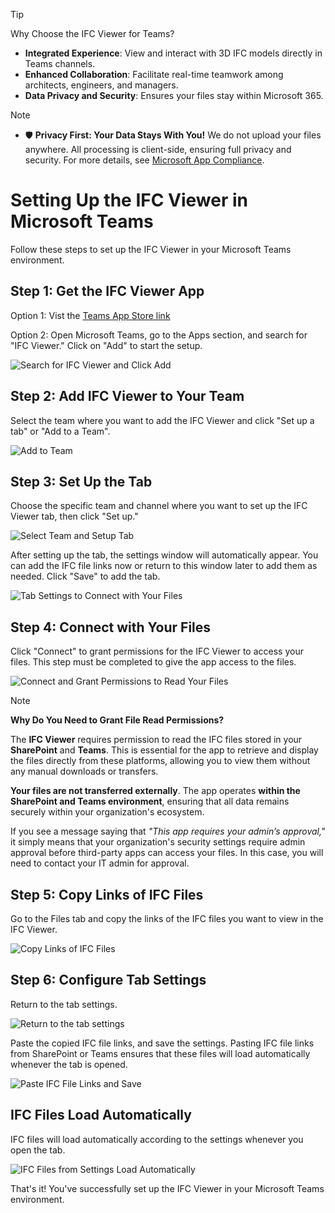 > [!TIP]  
> Why Choose the IFC Viewer for  Teams?
> - **Integrated Experience**: View and interact with 3D IFC models directly in Teams channels.  
> - **Enhanced Collaboration**: Facilitate real-time teamwork among architects, engineers, and managers.  
> - **Data Privacy and Security**: Ensures your files stay within Microsoft 365.  

> [!Note]
> - 🛡️ **Privacy First: Your Data Stays With You!** We do not upload your files anywhere. All processing is client-side, ensuring full privacy and security. For more details, see [Microsoft App Compliance](https://learn.microsoft.com/en-us/microsoft-365-app-certification/teams/flinker-gmbh-open-ifc-viewer?pivots=general).

# Setting Up the IFC Viewer in Microsoft Teams

Follow these steps to set up the IFC Viewer in your Microsoft Teams environment.

## Step 1: Get the IFC Viewer App
Option 1: Vist the [Teams App Store link](https://teams.microsoft.com/l/app/828163ae-0b22-445f-85c6-5768b56dfa4e?source=app-details-dialog)

Option 2: Open Microsoft Teams, go to the Apps section, and search for "IFC Viewer." Click on "Add" to start the setup.

![Search for IFC Viewer and Click Add](/_media/teams-apps-search-for-ifc-viewer-and-click-add.png)

## Step 2: Add IFC Viewer to Your Team
Select the team where you want to add the IFC Viewer and click "Set up a tab" or "Add to a Team".

![Add to Team](/_media/teams-apps-add-to-team.png)

## Step 3: Set Up the Tab
Choose the specific team and channel where you want to set up the IFC Viewer tab, then click "Set up."

![Select Team and Setup Tab](/_media/teams-apps-ifc-viewer-select-team-and-setup-tab.png)

After setting up the tab, the settings window will automatically appear. You can add the IFC file links now or return to this window later to add them as needed. Click "Save" to add the tab.

![Tab Settings to Connect with Your Files](/_media/teams-apps-ifc-viewer-tab-settings-paste-ifc-file-links-and-save.png)

## Step 4: Connect with Your Files
Click "Connect" to grant permissions for the IFC Viewer to access your files. This step must be completed to give the app access to the files.

![Connect and Grant Permissions to Read Your Files](/_media/teams-apps-ifc-viewer-click-connect-and-grant-permissions-to-read-your-files.png)


> [!Note]
> **Why Do You Need to Grant File Read Permissions?**
> 
> The **IFC Viewer** requires permission to read the IFC files stored in your **SharePoint** and **Teams**. This is essential for the app to retrieve and display the files directly from these platforms, allowing you to view them without any manual downloads or transfers.
> 
> **Your files are not transferred externally**. The app operates **within the SharePoint and Teams environment**, ensuring that all data remains securely within your organization's ecosystem.
> 
> If you see a message saying that _"This app requires your admin’s approval,"_ it simply means that your organization's security settings require admin approval before third-party apps can access your files. In this case, you will need to contact your IT admin for approval.

## Step 5: Copy Links of IFC Files
Go to the Files tab and copy the links of the IFC files you want to view in the IFC Viewer.

![Copy Links of IFC Files](/_media/teams-apps-ifc-viewer-in-files-tab-copy-links-of-ifc-files.png)

## Step 6: Configure Tab Settings
Return to the tab settings.

![Return to the tab settings](/_media/teams-apps-ifc-viewer-tab-settings-to-connect-with-your-files.png)

Paste the copied IFC file links, and save the settings. Pasting IFC file links from SharePoint or Teams ensures that these files will load automatically whenever the tab is opened.

![Paste IFC File Links and Save](/_media/teams-apps-ifc-viewer-tab-settings-paste-ifc-file-links-and-save.png)

## IFC Files Load Automatically
IFC files will load automatically according to the settings whenever you open the tab.

![IFC Files from Settings Load Automatically](/_media/teams-apps-ifc-viewer-ifc-files-from-settings-load-automatically.png)

That's it! You've successfully set up the IFC Viewer in your Microsoft Teams environment.
